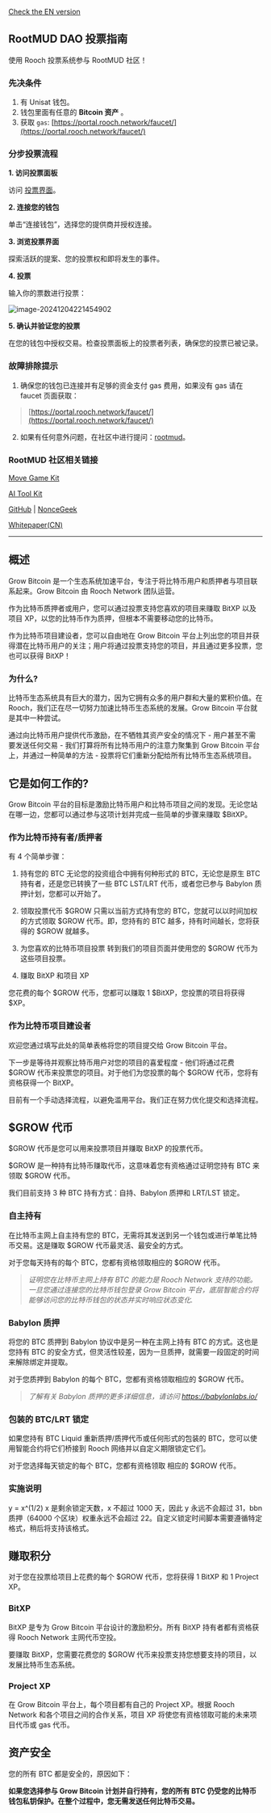 [Check the EN version](/docs)

## RootMUD DAO 投票指南

使用 Rooch 投票系统参与 RootMUD 社区！

### 先决条件

1. 有 Unisat 钱包。
2. 钱包里面有任意的 **Bitcoin 资产** 。
3. 获取 `gas`: [https://portal.rooch.network/faucet/](https://portal.rooch.network/faucet/)

### 分步投票流程

**1. 访问投票面板**

访问 [投票界面](https://vote.rootmud.xyz)。

**2. 连接您的钱包**

单击“连接钱包”，选择您的提供商并授权连接。

**3. 浏览投票界面**

探索活跃的提案、您的投票权和即将发生的事件。

**4. 投票**

输入你的票数进行投票：

![image-20241204221454902](https://p.ipic.vip/jwp6x7.png)

**5. 确认并验证您的投票**

在您的钱包中授权交易。检查投票面板上的投票者列表，确保您的投票已被记录。

### 故障排除提示

1. 确保您的钱包已连接并有足够的资金支付 gas 费用，如果没有 gas 请在 faucet 页面获取：

> [https://portal.rooch.network/faucet/](https://portal.rooch.network/faucet/)

2. 如果有任何意外问题，在社区中进行提问：[rootmud](https://t.me/rootmud)。

### RootMUD 社区相关链接

[Move Game Kit](https://move-game-kit.rootmud.xyz)

[AI Tool Kit](https://datai.rootmud.xyz)

[GitHub](https://github.com/rootmud) | [NonceGeek](https://github.com/noncegeek)

[Whitepaper(CN)](https://mp.weixin.qq.com/s/yzIQjbMvcGlzg-IMc7fq4Q)

---

## 概述

Grow Bitcoin 是一个生态系统加速平台，专注于将比特币用户和质押者与项目联系起来。Grow Bitcoin 由 Rooch Network 团队运营。

作为比特币质押者或用户，您可以通过投票支持您喜欢的项目来赚取 BitXP 以及项目 XP，以您的比特币作为质押，但根本不需要移动您的比特币。

作为比特币项目建设者，您可以自由地在 Grow Bitcoin 平台上列出您的项目并获得潜在比特币用户的关注；用户将通过投票支持您的项目，并且通过更多投票，您也可以获得 BitXP！

### 为什么?
比特币生态系统具有巨大的潜力，因为它拥有众多的用户群和大量的累积价值。在 Rooch，我们正在尽一切努力加速比特币生态系统的发展。Grow Bitcoin 平台就是其中一种尝试。

通过向比特币用户提供代币激励，在不牺牲其资产安全的情况下 - 用户甚至不需要发送任何交易 - 我们打算将所有比特币用户的注意力聚集到 Grow Bitcoin 平台上，并通过一种简单的方法 - 投票将它们重新分配给所有比特币生态系统项目。

## 它是如何工作的?
Grow Bitcoin 平台的目标是激励比特币用户和比特币项目之间的发现。无论您站在哪一边，您都可以通过参与这项计划并完成一些简单的步骤来赚取 $BitXP。

### 作为比特币持有者/质押者

有 4 个简单步骤：

1. 持有您的 BTC 无论您的投资组合中拥有何种形式的 BTC，无论您是原生 BTC 持有者，还是您已转换了一些 BTC LST/LRT 代币，或者您已参与 Babylon 质押计划，您都可以开始了。

2. 领取投票代币 $GROW 只需以当前方式持有您的 BTC，您就可以以时间加权的方式领取 $GROW 代币。即，您持有的 BTC 越多，持有时间越长，您将获得的 $GROW 就越多。

3. 为您喜欢的比特币项目投票 转到我们的项目页面并使用您的 $GROW 代币为这些项目投票。

4. 赚取 BitXP 和项目 XP

您花费的每个 $GROW 代币，您都可以赚取 1 $BitXP，您投票的项目将获得 $XP。

### 作为比特币项目建设者
欢迎您通过填写此处的简单表格将您的项目提交给 Grow Bitcoin 平台。

下一步是等待并观察比特币用户对您的项目的喜爱程度 - 他们将通过花费 $GROW 代币来投票您的项目。对于他们为您投票的每个 $GROW 代币，您将有资格获得一个 BitXP。

目前有一个手动选择流程，以避免滥用平台。我们正在努力优化提交和选择流程。

## $GROW 代币
$GROW 代币是您可以用来投票项目并赚取 BitXP 的投票代币。

$GROW 是一种持有比特币赚取代币，这意味着您有资格通过证明您持有 BTC 来领取 $GROW 代币。

我们目前支持 3 种 BTC 持有方式：自持、Babylon 质押和 LRT/LST 锁定。

### 自主持有
在比特币主网上自主持有您的 BTC，无需将其发送到另一个钱包或进行单笔比特币交易。这是赚取 $GROW 代币最灵活、最安全的方式。

对于您每天持有的每个 BTC，您都有资格领取相应的 $GROW 代币。

>  *证明您在比特币主网上持有 BTC 的能力是 Rooch Network 支持的功能。一旦您通过连接您的比特币钱包登录 Grow Bitcoin 平台，底层智能合约将能够访问您的比特币钱包的状态并实时响应状态变化.*

### Babylon 质押
将您的 BTC 质押到 Babylon 协议中是另一种在主网上持有 BTC 的方式。这也是您持有 BTC 的安全方式，但灵活性较差，因为一旦质押，就需要一段固定的时间来解除绑定并提取。

对于您质押到 Babylon 的每个 BTC，您都有资格领取相应的 $GROW 代币。

> *了解有关 Babylon 质押的更多详细信息，请访问 https://babylonlabs.io/*

### 包装的 BTC/LRT 锁定
如果您持有 BTC Liquid 重新质押/质押代币或任何形式的包装的 BTC，您可以使用智能合约将它们桥接到 Rooch 网络并以自定义期限锁定它们。

对于您选择每天锁定的每个 BTC，您都有资格领取 相应的 $GROW 代币。

### 实施说明
y = x^(1/2) x 是剩余锁定天数，x 不超过 1000 天，因此 y 永远不会超过 31，bbn 质押（64000 个区块）权重永远不会超过 22。自定义锁定时间脚本需要遵循特定格式，稍后将支持该格式。

## 赚取积分
对于您在投票给项目上花费的每个 $GROW 代币，您将获得 1 BitXP 和 1 Project XP。

### BitXP
BitXP 是专为 Grow Bitcoin 平台设计的激励积分。所有 BitXP 持有者都有资格获得 Rooch Network 主网代币空投。

要赚取 BitXP，您需要花费您的 $GROW 代币来投票支持您想要支持的项目，以发展比特币生态系统。

### Project XP
在 Grow Bitcoin 平台上，每个项目都有自己的 Project XP。根据 Rooch Network 和各个项目之间的合作关系，项目 XP 将使您有资格领取可能的未来项目代币或 gas 代币。

## 资产安全
您的所有 BTC 都是安全的，原因如下：

**如果您选择参与 Grow Bitcoin 计划并自行持有，您的所有 BTC 仍受您的比特币钱包私钥保护。在整个过程中，您无需发送任何比特币交易。**

